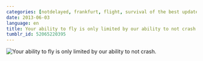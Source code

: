 ```yaml
---
categories: [notdelayed, frankfurt, flight, survival of the best updated]
date: 2013-06-03
language: en
title: Your ability to fly is only limited by our ability to not crash.
tumblr_id: 52065220395
---
```


![Your ability to fly is only limited by our ability to not crash.](img/2013-06-03-your-ability-to-fly-is-only-limited-by-our-ability.jpg)
